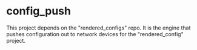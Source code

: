 # config_push
This project depends on the "rendered_configs" repo. It is the engine that pushes configuration out to network devices for the "rendered_config" project.